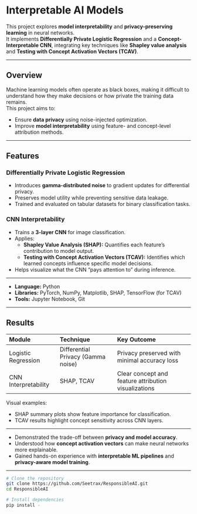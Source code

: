 # Interpretable AI Models

This project explores **model interpretability** and **privacy-preserving learning** in neural networks.  
It implements **Differentially Private Logistic Regression** and a **Concept-Interpretable CNN**, integrating key techniques like **Shapley value analysis** and **Testing with Concept Activation Vectors (TCAV)**.

---

## Overview

Machine learning models often operate as black boxes, making it difficult to understand how they make decisions or how private the training data remains.  
This project aims to:
- Ensure **data privacy** using noise-injected optimization.
- Improve **model interpretability** using feature- and concept-level attribution methods.

---

## Features

### Differentially Private Logistic Regression
- Introduces **gamma-distributed noise** to gradient updates for differential privacy.
- Preserves model utility while preventing sensitive data leakage.
- Trained and evaluated on tabular datasets for binary classification tasks.

### CNN Interpretability
- Trains a **3-layer CNN** for image classification.  
- Applies:
  - **Shapley Value Analysis (SHAP):** Quantifies each feature’s contribution to model output.  
  - **Testing with Concept Activation Vectors (TCAV):** Identifies which learned concepts influence specific model decisions.  
- Helps visualize what the CNN “pays attention to” during inference.

---


- **Language:** Python  
- **Libraries:** PyTorch, NumPy, Matplotlib, SHAP, TensorFlow (for TCAV)  
- **Tools:** Jupyter Notebook, Git  

---

##  Results

| Module | Technique | Key Outcome |
|:--------|:-----------|:------------|
| Logistic Regression | Differential Privacy (Gamma noise) | Privacy preserved with minimal accuracy loss |
| CNN Interpretability | SHAP, TCAV | Clear concept and feature attribution visualizations |

Visual examples:
- SHAP summary plots show feature importance for classification.
- TCAV results highlight concept sensitivity across CNN layers.

---

- Demonstrated the trade-off between **privacy and model accuracy**.  
- Understood how **concept activation vectors** can make neural networks more explainable.  
- Gained hands-on experience with **interpretable ML pipelines** and **privacy-aware model training**.

---


```bash
# Clone the repository
git clone https://github.com/Seetrax/ResponsibleAI.git
cd ResponsibleAI

# Install dependencies
pip install -
